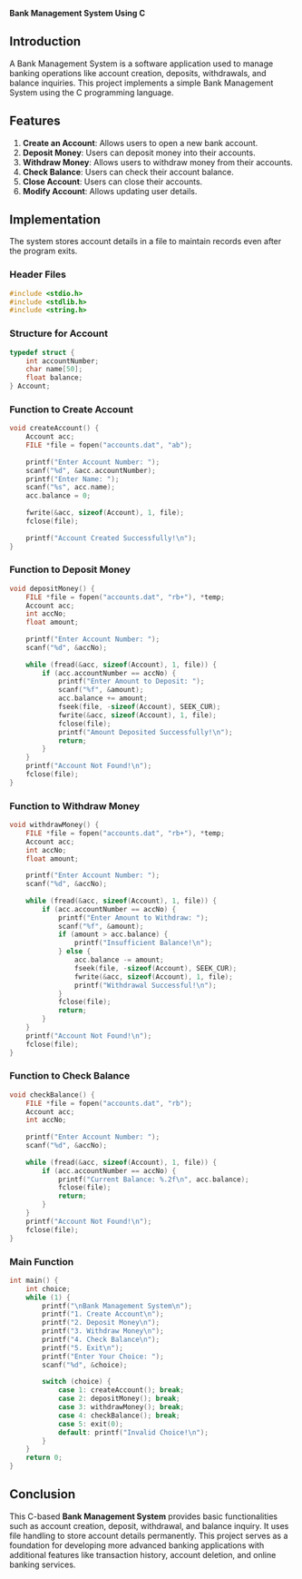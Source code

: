 **Bank Management System Using C**

## Introduction
A Bank Management System is a software application used to manage banking operations like account creation, deposits, withdrawals, and balance inquiries. This project implements a simple Bank Management System using the C programming language.

## Features
1. **Create an Account**: Allows users to open a new bank account.
2. **Deposit Money**: Users can deposit money into their accounts.
3. **Withdraw Money**: Allows users to withdraw money from their accounts.
4. **Check Balance**: Users can check their account balance.
5. **Close Account**: Users can close their accounts.
6. **Modify Account**: Allows updating user details.

## Implementation
The system stores account details in a file to maintain records even after the program exits.

### Header Files
```c
#include <stdio.h>
#include <stdlib.h>
#include <string.h>
```

### Structure for Account
```c
typedef struct {
    int accountNumber;
    char name[50];
    float balance;
} Account;
```

### Function to Create Account
```c
void createAccount() {
    Account acc;
    FILE *file = fopen("accounts.dat", "ab");
    
    printf("Enter Account Number: ");
    scanf("%d", &acc.accountNumber);
    printf("Enter Name: ");
    scanf("%s", acc.name);
    acc.balance = 0;
    
    fwrite(&acc, sizeof(Account), 1, file);
    fclose(file);
    
    printf("Account Created Successfully!\n");
}
```

### Function to Deposit Money
```c
void depositMoney() {
    FILE *file = fopen("accounts.dat", "rb+"), *temp;
    Account acc;
    int accNo;
    float amount;
    
    printf("Enter Account Number: ");
    scanf("%d", &accNo);
    
    while (fread(&acc, sizeof(Account), 1, file)) {
        if (acc.accountNumber == accNo) {
            printf("Enter Amount to Deposit: ");
            scanf("%f", &amount);
            acc.balance += amount;
            fseek(file, -sizeof(Account), SEEK_CUR);
            fwrite(&acc, sizeof(Account), 1, file);
            fclose(file);
            printf("Amount Deposited Successfully!\n");
            return;
        }
    }
    printf("Account Not Found!\n");
    fclose(file);
}
```

### Function to Withdraw Money
```c
void withdrawMoney() {
    FILE *file = fopen("accounts.dat", "rb+"), *temp;
    Account acc;
    int accNo;
    float amount;
    
    printf("Enter Account Number: ");
    scanf("%d", &accNo);
    
    while (fread(&acc, sizeof(Account), 1, file)) {
        if (acc.accountNumber == accNo) {
            printf("Enter Amount to Withdraw: ");
            scanf("%f", &amount);
            if (amount > acc.balance) {
                printf("Insufficient Balance!\n");
            } else {
                acc.balance -= amount;
                fseek(file, -sizeof(Account), SEEK_CUR);
                fwrite(&acc, sizeof(Account), 1, file);
                printf("Withdrawal Successful!\n");
            }
            fclose(file);
            return;
        }
    }
    printf("Account Not Found!\n");
    fclose(file);
}
```

### Function to Check Balance
```c
void checkBalance() {
    FILE *file = fopen("accounts.dat", "rb");
    Account acc;
    int accNo;
    
    printf("Enter Account Number: ");
    scanf("%d", &accNo);
    
    while (fread(&acc, sizeof(Account), 1, file)) {
        if (acc.accountNumber == accNo) {
            printf("Current Balance: %.2f\n", acc.balance);
            fclose(file);
            return;
        }
    }
    printf("Account Not Found!\n");
    fclose(file);
}
```

### Main Function
```c
int main() {
    int choice;
    while (1) {
        printf("\nBank Management System\n");
        printf("1. Create Account\n");
        printf("2. Deposit Money\n");
        printf("3. Withdraw Money\n");
        printf("4. Check Balance\n");
        printf("5. Exit\n");
        printf("Enter Your Choice: ");
        scanf("%d", &choice);
        
        switch (choice) {
            case 1: createAccount(); break;
            case 2: depositMoney(); break;
            case 3: withdrawMoney(); break;
            case 4: checkBalance(); break;
            case 5: exit(0);
            default: printf("Invalid Choice!\n");
        }
    }
    return 0;
}
```

## Conclusion
This C-based **Bank Management System** provides basic functionalities such as account creation, deposit, withdrawal, and balance inquiry. It uses file handling to store account details permanently. This project serves as a foundation for developing more advanced banking applications with additional features like transaction history, account deletion, and online banking services.

